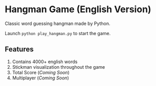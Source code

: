 # Hangman Game (English Version)
Classic word guessing hangman made by Python.

Launch `python play_hangman.py` to start the game.

## Features
1. Contains 4000+ english words
2. Stickman visualization throughout the game
3. Total Score (*Coming Soon*)
4. Multiplayer (*Coming Soon*)
